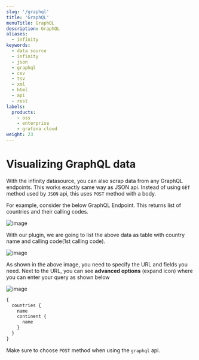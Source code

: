 ```yaml
---
slug: '/graphql'
title: 'GraphQL'
menuTitle: GraphQL
description: GraphQL
aliases:
  - infinity
keywords:
  - data source
  - infinity
  - json
  - graphql
  - csv
  - tsv
  - xml
  - html
  - api
  - rest
labels:
  products:
    - oss
    - enterprise
    - grafana cloud
weight: 23
---
```


# Visualizing GraphQL data

With the infinity datasource, you can also scrap data from any GraphQL endpoints. This works exactly same way as JSON api. Instead of using `GET` method used by `JSON` api, this uses `POST` method with a body.

For example, consider the below GraphQL Endpoint. This returns list of countries and their calling codes.

![image](https://user-images.githubusercontent.com/153843/93589049-2e012080-f9a4-11ea-9c08-8a02b6a98df1.png#center)

With our plugin, we are going to list the above data as table with country name and calling code(1st calling code).

![image](https://user-images.githubusercontent.com/153843/93588983-17f36000-f9a4-11ea-9070-8d135394768c.png#center)

As shown in the above image, you need to specify the URL and fields you need. Next to the URL, you can see **advanced options** (expand icon) where you can enter your query as shown below

![image](https://user-images.githubusercontent.com/153843/93589000-1de94100-f9a4-11ea-8887-d5a4b39dcbe9.png#center)

```graphql
{
  countries {
    name
    continent {
      name
    }
  }
}
```

Make sure to choose `POST` method when using the `graphql` api.
